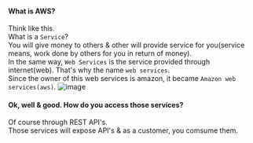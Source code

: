 #### What is AWS?
Think like this.</br>
What is a `Service`?</br>
You will give money to others & other will provide service for you(service means, work done by others for you in return of money).</br>
In the same way, `Web Services` is the service provided through internet(web). That's why the name `web services`.</br> 
Since the owner of this web services is amazon, it became `Amazon web services(aws)`.
![image](https://github.com/user-attachments/assets/1e65585d-5b7e-441d-9288-20aa4da040c1)

#### Ok, well & good. How do you access those services?
Of course through REST API's.</br>
Those services will expose API's & as a customer, you comsume them.
